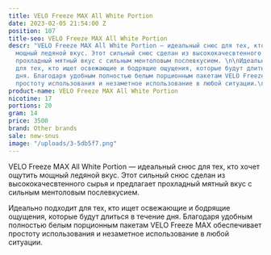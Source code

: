```yaml
---
title: VELO Freeze MAX All White Portion
date: 2023-02-05 21:54:00 Z
position: 107
title-seo: VELO Freeze MAX All White Portion
descr: "VELO Freeze MAX All White Portion — идеальный снюс для тех, кто хочет ощутить
  мощный ледяной вкус. Этот сильный снюс сделан из высококачесвтенного сырья и предлагает
  прохладный мятный вкус с сильным ментоловым послевкусием. \n\nИдеально подходит
  для тех, кто ищет освежающие и бодрящие ощущения, которые будут длиться в течение
  дня. Благодаря удобным полностью белым порционным пакетам VELO Freeze MAX обеспечивает
  простоту использования и незаметное использование в любой ситуации.\n"
product-name: VELO Freeze MAX All White Portion
nicotine: 17
portions: 20
gram: 14
price: 3500
brand: Other brands
sale: new-snus
image: "/uploads/3-5db5f7.png"
---
```


VELO Freeze MAX All White Portion — идеальный снюс для тех, кто хочет ощутить мощный ледяной вкус. Этот сильный снюс сделан из высококачесвтенного сырья и предлагает прохладный мятный вкус с сильным ментоловым послевкусием. 

Идеально подходит для тех, кто ищет освежающие и бодрящие ощущения, которые будут длиться в течение дня. Благодаря удобным полностью белым порционным пакетам VELO Freeze MAX обеспечивает простоту использования и незаметное использование в любой ситуации.

